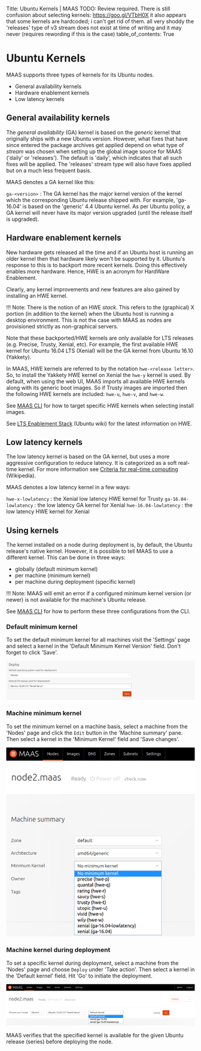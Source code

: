 Title: Ubuntu Kernels | MAAS
TODO:  Review required. There is still confusion about selecting kernels: https://goo.gl/VTbH0X
       it also appears that some kernels are hardcoded; i can't get rid of them. all very shoddy
       the 'releases' type of v3 stream does not exist at time of writing and it may never (requires rewording if this is the case)
table_of_contents: True


# Ubuntu Kernels

MAAS supports three types of kernels for its Ubuntu nodes.

- General availability kernels
- Hardware enablement kernels
- Low latency kernels


## General availability kernels

The *general availability* (GA) kernel is based on the *generic* kernel that
originally ships with a new Ubuntu version. However, what fixes that have since
entered the package archives get applied depend on what type of *stream* was
chosen when setting up the global image source for MAAS ('daily' or
'releases'). The default is 'daily', which indicates that all such fixes will
be applied. The 'releases' stream type will also have fixes applied but on a
much less frequent basis.

MAAS denotes a GA kernel like this:

`ga-<version>` : The GA kernel has the major kernel version of the kernel which
the corresponding Ubuntu release shipped with. For example, 'ga-16.04' is based
on the 'generic' 4.4 Ubuntu kernel. As per Ubuntu policy, a GA kernel will
never have its major version upgraded (until the release itself is upgraded).


## Hardware enablement kernels

New hardware gets released all the time and if an Ubuntu host is running an
older kernel then that hardware likely won't be supported by it. Ubuntu's
response to this is to backport more recent kernels. Doing this effectively
enables more hardware. Hence, HWE is an acronym for HardWare Enablement.

Clearly, any kernel improvements and new features are also gained by installing
an HWE kernel.

!!! Note: 
    There is the notion of an HWE *stack*. This refers to the (graphical)
    X portion (in addition to the kernel) when the Ubuntu host is running a desktop
    environment. This is not the case with MAAS as nodes are provisioned strictly
    as non-graphical servers.

Note that these backported/HWE kernels are only available for LTS releases
(e.g. Precise, Trusty, Xenial, etc). For example, the first available HWE
kernel for Ubuntu 16.04 LTS (Xenial) will be the GA kernel from Ubuntu 16.10
(Yakkety). 

In MAAS, HWE kernels are referred to by the notation `hwe-<release letter>`.
So, to install the Yakkety HWE kernel on Xenial the `hwe-y` kernel is used.
By default, when using the web UI, MAAS imports all available HWE kernels along
with its generic boot images. So if Trusty images are imported then the
following HWE kernels are included: `hwe-u`, `hwe-v`, and `hwe-w`.

See [MAAS CLI][cli-select-images] for how to target specific HWE kernels when
selecting install images.

See [LTS Enablement Stack][ubuntu-wiki-hwe] (Ubuntu wiki) for the latest
information on HWE.


## Low latency kernels

The low latency kernel is based on the GA kernel, but uses a more aggressive
configuration to reduce latency. It is categorized as a soft real-time kernel.
For more information see
[Criteria for real-time computing][wikipedia-real-time-computing] (Wikipedia).

MAAS denotes a low latency kernel in a few ways:

`hwe-x-lowlatency` : the Xenial low latency HWE kernel for Trusty
`ga-16.04-lowlatency` : the low latency GA kernel for Xenial
`hwe-16.04-lowlatency` : the low latency HWE kernel for Xenial


## Using kernels

The kernel installed on a node during deployment is, by default, the Ubuntu
release's native kernel. However, it is possible to tell MAAS to use a
different kernel. This can be done in three ways:

- globally (default minimum kernel)
- per machine (minimum kernel)
- per machine during deployment (specific kernel)

!!! Note: 
    MAAS will emit an error if a configured minimum kernel version (or
    newer) is not available for the machine's Ubuntu release.

See [MAAS CLI][cli-set-a-default-minimum-hwe-kernel] for how to perform these
three configurations from the CLI.

### Default minimum kernel

To set the default minimum kernel for all machines visit the 'Settings' page
and select a kernel in the 'Default Minimum Kernel Version' field. Don't
forget to click 'Save'.

![default minimum kernel][img__2.1_default-minimum-kernel]

### Machine minimum kernel

To set the minimum kernel on a machine basis, select a machine from the 'Nodes'
page and click the `Edit` button in the 'Machine summary' pane. Then select a
kernel in the 'Minimum Kernel' field and 'Save changes'.

![machine minimum kernel][img__2.1_machine-minimum-kernel]

### Machine kernel during deployment

To set a specific kernel during deployment, select a machine from the 'Nodes'
page and choose `Deploy` under 'Take action'. Then select a kernel in the
'Default kernel' field. Hit 'Go' to initiate the deployment.

![machine during deploy kernel][img__2.1_machine-during-deploy-kernel]

MAAS verifies that the specified kernel is available for the given Ubuntu
release (series) before deploying the node. 


<!-- LINKS -->

[cli-select-images]: manage-cli-images.md#select-images
[ubuntu-wiki-hwe]: https://wiki.ubuntu.com/Kernel/LTSEnablementStack
[wikipedia-real-time-computing]: https://en.wikipedia.org/wiki/Real-time_computing#Criteria_for_real-time_computing
[cli-set-a-default-minimum-hwe-kernel]: manage-cli-advanced.md#set-a-default-minimum-hwe-kernel

[img__2.1_default-minimum-kernel]: ../media/installconfig-kernels__2.1_default-minimum-kernel.png
[img__2.1_machine-minimum-kernel]: ../media/installconfig-kernels__2.1_machine-minimum-kernel.png
[img__2.1_machine-during-deploy-kernel]: ../media/installconfig-kernels__2.1_machine-during-deploy-kernel.png
